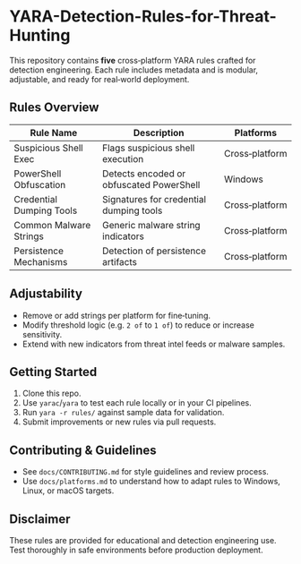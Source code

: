 # YARA-Detection-Rules-for-Threat-Hunting
This repository contains **five** cross‑platform YARA rules crafted for detection engineering. Each rule includes metadata and is modular, adjustable, and ready for real‑world deployment.

## Rules Overview

| Rule Name                  | Description                               | Platforms         |
|---------------------------|-------------------------------------------|-------------------|
| Suspicious Shell Exec     | Flags suspicious shell execution          | Cross‑platform    |
| PowerShell Obfuscation    | Detects encoded or obfuscated PowerShell  | Windows           |
| Credential Dumping Tools  | Signatures for credential dumping tools   | Cross‑platform    |
| Common Malware Strings    | Generic malware string indicators         | Cross‑platform    |
| Persistence Mechanisms    | Detection of persistence artifacts        | Cross‑platform    |

## Adjustability

- Remove or add strings per platform for fine‑tuning.
- Modify threshold logic (e.g. `2 of` to `1 of`) to reduce or increase sensitivity.
- Extend with new indicators from threat intel feeds or malware samples.

## Getting Started

1. Clone this repo.
2. Use `yarac`/`yara` to test each rule locally or in your CI pipelines.
3. Run `yara -r rules/` against sample data for validation.
4. Submit improvements or new rules via pull requests.

## Contributing & Guidelines

- See `docs/CONTRIBUTING.md` for style guidelines and review process.
- Use `docs/platforms.md` to understand how to adapt rules to Windows, Linux, or macOS targets.

## Disclaimer

These rules are provided for educational and detection engineering use. Test thoroughly in safe environments before production deployment.
